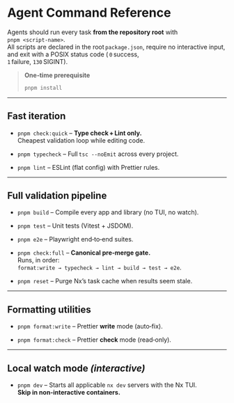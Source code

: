 # Agent Command Reference

Agents should run every task **from the repository root** with  
`pnpm <script‑name>`.  
All scripts are declared in the root `package.json`, require no
interactive input, and exit with a POSIX status code ( `0` success,  
`1` failure, `130` SIGINT).

> **One‑time prerequisite**
>
> ```bash
> pnpm install
> ```

---

## Fast iteration

- `pnpm check:quick` – **Type check + Lint only.**  
  Cheapest validation loop while editing code.

- `pnpm typecheck` – Full `tsc --noEmit` across every project.

- `pnpm lint` – ESLint (flat config) with Prettier rules.

---

## Full validation pipeline

- `pnpm build` – Compile every app and library (no TUI, no watch).

- `pnpm test` – Unit tests (Vitest + JSDOM).

- `pnpm e2e` – Playwright end‑to‑end suites.

- `pnpm check:full` – **Canonical pre‑merge gate.**  
  Runs, in order:  
  `format:write → typecheck → lint → build → test → e2e`.

- `pnpm reset` – Purge Nx’s task cache when results seem stale.

---

## Formatting utilities

- `pnpm format:write` – Prettier **write** mode (auto‑fix).

- `pnpm format:check` – Prettier **check** mode (read‑only).

---

## Local watch mode _(interactive)_

- `pnpm dev` – Starts all applicable `nx dev` servers with the Nx TUI.  
  **Skip in non‑interactive containers.**
